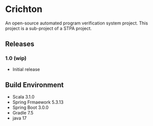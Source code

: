 # Crichton

An open-source automated program verification system project.
This project is a sub-project of a STPA project.

## Releases

### 1.0 (wip)

- Initial release

## Build Environment

- Scala 3.1.0
- Spring Frmaework 5.3.13
- Spring Boot 3.0.0
- Gradle 7.5
- java 17
